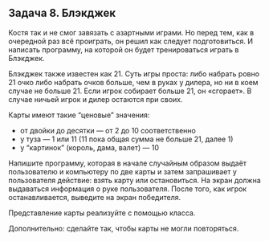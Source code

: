 ## Задача 8. Блэкджек
Костя так и не смог завязать с азартными играми. Но перед тем, как в очередной 
раз всё проиграть, он решил как следует подготовиться. И написать программу, 
на которой он будет тренироваться играть в Блэкджек.

Блэкджек также известен как 21. Суть игры проста: либо набрать ровно 21 очко 
либо набрать очков больше, чем в руках у дилера, но ни в коем случае не больше 
21. Если игрок собирает больше 21, он «сгорает». В случае ничьей игрок и дилер остаются при своих.

Карты имеют такие “ценовые” значения:
- от двойки до десятки — от 2 до 10 соответственно
- у туза — 1 или 11 (11 пока общая сумма не больше 21, далее 1)
- у “картинок” (король, дама, валет) — 10

Напишите программу, которая в начале случайным образом выдаёт пользователю и 
компьютеру по две карты и затем запрашивает у пользователя действие: взять карту 
или остановиться. На экран должна выдаваться информация о руке пользователя. 
После того, как игрок останавливается, выведите на экран победителя.

Представление карты реализуйте с помощью класса.

Дополнительно: сделайте так, чтобы карты не могли повторяться.

```